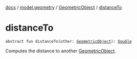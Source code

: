 [docs](../../index.md) / [model.geometry](../index.md) / [GeometricObject](index.md) / [distanceTo](./distance-to.md)

# distanceTo

`abstract fun distanceTo(other: `[`GeometricObject`](index.md)`): `[`Double`](https://kotlinlang.org/api/latest/jvm/stdlib/kotlin/-double/index.html)

Computes the distance to another [GeometricObject](index.md).

